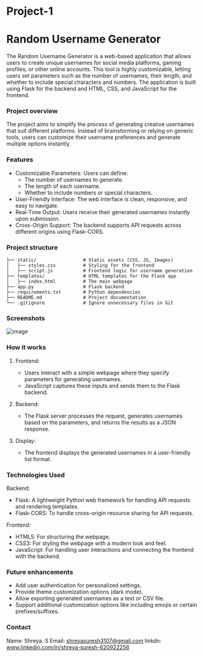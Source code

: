 # Project-1

# Random Username Generator

The Random Username Generator is a web-based application that allows users to create unique usernames for social media platforms, gaming profiles, or other online accounts. This tool is highly customizable, letting users set parameters such as the number of usernames, their length, and whether to include special characters and numbers. The application is built using Flask for the backend and HTML, CSS, and JavaScript for the frontend.

### Project overview

The project aims to simplify the process of generating creative usernames that suit different platforms. Instead of brainstorming or relying on generic tools, users can customize their username preferences and generate multiple options instantly.

### Features

- Customizable Parameters: Users can define:
  - The number of usernames to generate.
  - The length of each username.
  - Whether to include numbers or special characters.
- User-Friendly Interface: The web interface is clean, responsive, and easy to navigate.
- Real-Time Output: Users receive their generated usernames instantly upon submission.
- Cross-Origin Support: The backend supports API requests across different origins using Flask-CORS.

### Project structure

``` Random-Username-Generator/
├── static/                 # Static assets (CSS, JS, Images)
│   ├── styles.css          # Styling for the frontend
│   ├── script.js           # Frontend logic for username generation
├── templates/              # HTML templates for the Flask app
│   ├── index.html          # The main webpage
├── app.py                  # Flask backend
├── requirements.txt        # Python dependencies
├── README.md               # Project documentation
└── .gitignore              # Ignore unnecessary files in Git
```

### Screenshots

![image](https://github.com/user-attachments/assets/cd420a69-65ad-4904-b606-55076e9497be)


### How it works

1. Frontend:
   - Users interact with a simple webpage where they specify parameters for generating usernames.
   - JavaScript captures these inputs and sends them to the Flask backend.

2. Backend:
   - The Flask server processes the request, generates usernames based on the parameters, and returns the results as a JSON response.

3. Display:
   - The frontend displays the generated usernames in a user-friendly list format.


### Technologies Used

Backend:
 - Flask: A lightweight Python web framework for handling API requests and rendering templates.
 - Flask-CORS: To handle cross-origin resource sharing for API requests.

Frontend:
 - HTML5: For structuring the webpage.
 - CSS3: For styling the webpage with a modern look and feel.
 - JavaScript: For handling user interactions and connecting the frontend with the backend.

### Future enhancements

- Add user authentication for personalized settings.
- Provide theme customization options (dark mode).
- Allow exporting generated usernames as a text or CSV file.
- Support additional customization options like including emojis or certain prefixes/suffixes.

### Contact
Name: Shreya. S
Email: shreyasuresh3107@gmail.com
linkdn: www.linkedin.com/in/shreya-suresh-620922256

